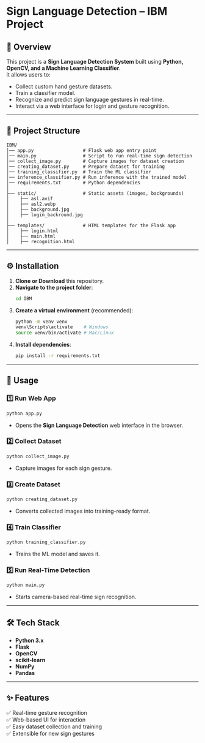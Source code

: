 # Sign Language Detection – IBM Project

## 📌 Overview
This project is a **Sign Language Detection System** built using **Python, OpenCV, and a Machine Learning Classifier**.  
It allows users to:
- Collect custom hand gesture datasets.
- Train a classifier model.
- Recognize and predict sign language gestures in real-time.
- Interact via a web interface for login and gesture recognition.

---

## 📂 Project Structure
```
IBM/
│── app.py                  # Flask web app entry point
│── main.py                 # Script to run real-time sign detection
│── collect_image.py        # Capture images for dataset creation
│── creating_dataset.py     # Prepare dataset for training
│── training_classifier.py  # Train the ML classifier
│── inference_classifier.py # Run inference with the trained model
│── requirements.txt        # Python dependencies
│
├── static/                 # Static assets (images, backgrounds)
│    ├── asl.avif
│    ├── asl2.webp
│    ├── background.jpg
│    ├── login_backround.jpg
│
├── templates/              # HTML templates for the Flask app
│    ├── login.html
│    ├── main.html
│    ├── recognition.html
```

---

## ⚙️ Installation
1. **Clone or Download** this repository.
2. **Navigate to the project folder**:
   ```bash
   cd IBM
   ```
3. **Create a virtual environment** (recommended):
   ```bash
   python -m venv venv
   venv\Scripts\activate    # Windows
   source venv/bin/activate # Mac/Linux
   ```
4. **Install dependencies**:
   ```bash
   pip install -r requirements.txt
   ```

---

## 🚀 Usage

### 1️⃣ **Run Web App**
```bash
python app.py
```
- Opens the **Sign Language Detection** web interface in the browser.

### 2️⃣ **Collect Dataset**
```bash
python collect_image.py
```
- Capture images for each sign gesture.

### 3️⃣ **Create Dataset**
```bash
python creating_dataset.py
```
- Converts collected images into training-ready format.

### 4️⃣ **Train Classifier**
```bash
python training_classifier.py
```
- Trains the ML model and saves it.

### 5️⃣ **Run Real-Time Detection**
```bash
python main.py
```
- Starts camera-based real-time sign recognition.

---

## 🛠 Tech Stack
- **Python 3.x**
- **Flask**
- **OpenCV**
- **scikit-learn**
- **NumPy**
- **Pandas**

---

## ✨ Features
✅ Real-time gesture recognition  
✅ Web-based UI for interaction  
✅ Easy dataset collection and training  
✅ Extensible for new sign gestures  
